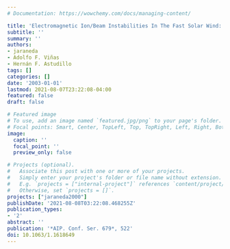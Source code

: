 ```yaml
---
# Documentation: https://wowchemy.com/docs/managing-content/

title: 'Electromagnetic Ion/Beam Instabilities In The Fast Solar Wind: Proton Core  Temperature Anisotropy Effects On The Relative Drift Speed And Ion Heating'
subtitle: ''
summary: ''
authors:
- jaraneda
- Adolfo F. Viñas
- Hernán F. Astudillo
tags: []
categories: []
date: '2003-01-01'
lastmod: 2021-08-07T23:22:08-04:00
featured: false
draft: false

# Featured image
# To use, add an image named `featured.jpg/png` to your page's folder.
# Focal points: Smart, Center, TopLeft, Top, TopRight, Left, Right, BottomLeft, Bottom, BottomRight.
image:
  caption: ''
  focal_point: ''
  preview_only: false

# Projects (optional).
#   Associate this post with one or more of your projects.
#   Simply enter your project's folder or file name without extension.
#   E.g. `projects = ["internal-project"]` references `content/project/deep-learning/index.md`.
#   Otherwise, set `projects = []`.
projects: ["jaraneda2000"]
publishDate: '2021-08-08T03:22:08.468255Z'
publication_types:
- '2'
abstract: ''
publication: '*AIP. Conf. Ser. 679*, 522'
doi: 10.1063/1.1618649
---
```

